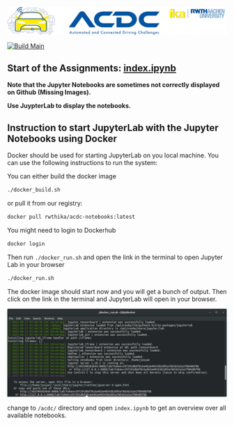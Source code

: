 ![](assets/header_image.png)

[![Build Main](https://github.com/ika-rwth-aachen/acdc-notebooks/actions/workflows/build.yml/badge.svg)](https://github.com/ika-rwth-aachen/acdc-notebooks/actions/workflows/build.yml)


## Start of the Assignments: [index.ipynb](index.ipynb)

__Note that the Jupyter Notebooks are sometimes not correctly displayed on Github (Missing Images).__

__Use JuypterLab to display the notebooks.__


## Instruction to start JupyterLab with the Jupyter Notebooks using Docker
Docker should be used for starting JupyterLab on you local machine. You can use the following instructions to run the system:

You can either build the docker image 
```bash
./docker_build.sh
```

or pull it from our registry:
```bash
docker pull rwthika/acdc-notebooks:latest
```

You might need to login to Dockerhub

```bash
docker login
```

Then run `./docker_run.sh` and open the link in the terminal to open Jupyter Lab in your browser
```bash
./docker_run.sh
```

The docker image should start now and you will get a bunch of output. Then click on the link in the terminal and JupyterLab will open in your browser.

![](assets/terminal.png)

change to `/acdc/` directory and open `index.ipynb` to get an overview over all available notebooks.